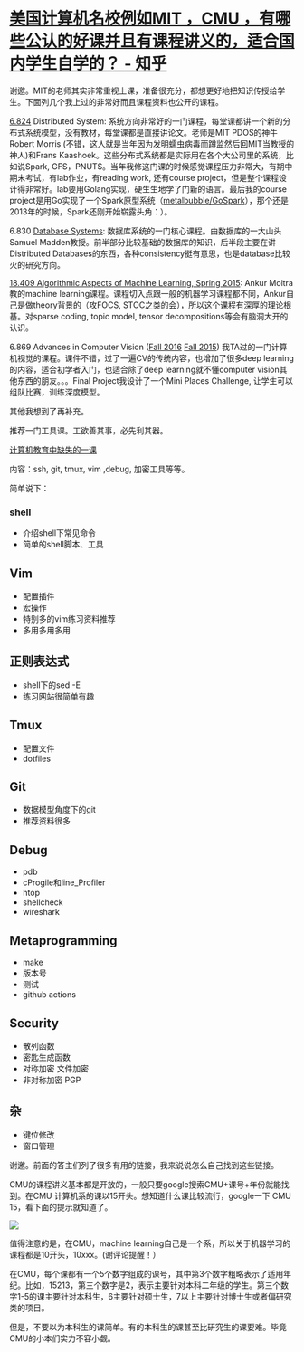 # [美国计算机名校例如MIT ，CMU ，有哪些公认的好课并且有课程讲义的，适合国内学生自学的？ - 知乎](https://www.zhihu.com/question/57532048/answer/153255177)

谢邀。MIT的老师其实非常重视上课，准备很充分，都想更好地把知识传授给学生。下面列几个我上过的非常好而且课程资料也公开的课程。

[6.824](https://pdos.csail.mit.edu/6.824/) Distributed System: 系统方向非常好的一门课程，每堂课都讲一个新的分布式系统模型，没有教材，每堂课都是直接讲论文。老师是MIT PDOS的神牛Robert Morris (不错，这人就是当年因为发明蠕虫病毒而蹲监然后回MIT当教授的神人)和Frans Kaashoek。这些分布式系统都是实际用在各个大公司里的系统，比如说Spark, GFS，PNUTS。当年我修这门课的时候感觉课程压力非常大，有期中期末考试，有lab作业，有reading work, 还有course project，但是整个课程设计得非常好。lab要用Golang实现，硬生生地学了门新的语言。最后我的course project是用Go实现了一个Spark原型系统（[metalbubble/GoSpark](https://github.com/metalbubble/GoSpark)），那个还是2013年的时候，Spark还刚开始崭露头角：）。

6.830 [Database Systems](http://db.csail.mit.edu/6.830/): 数据库系统的一门核心课程。由数据库的一大山头Samuel Madden教授。前半部分比较基础的数据库的知识，后半段主要在讲Distributed Databases的东西，各种consistency挺有意思，也是database比较火的研究方向。

[18.409 Algorithmic Aspects of Machine Learning, Spring 2015](http://people.csail.mit.edu/moitra/409.html): Ankur Moitra教的machine learning课程。课程切入点跟一般的机器学习课程都不同，Ankur自己是做theory背景的（攻FOCS, STOC之类的会），所以这个课程有深厚的理论根基。对sparse coding, topic model, tensor decompositions等会有脑洞大开的认识。

6.869 Advances in Computer Vision ([Fall 2016](http://6.869.csail.mit.edu/fa16/) [Fall 2015](http://6.869.csail.mit.edu/fa15/)) 我TA过的一门计算机视觉的课程。课件不错，过了一遍CV的传统内容，也增加了很多deep learning的内容，适合初学者入门，也适合除了deep learning就不懂computer vision其他东西的朋友。。。Final Project我设计了一个Mini Places Challenge, 让学生可以组队比赛，训练深度模型。

其他我想到了再补充。

推荐一门工具课。工欲善其事，必先利其器。

[计算机教育中缺失的一课](https://missing-semester-cn.github.io/)

内容：ssh, git, tmux, vim ,debug, 加密工具等等。

简单说下：

### shell

-   介绍shell下常见命令
-   简单的shell脚本、工具

## Vim

-   配置插件
-   宏操作
-   特别多的vim练习资料推荐
-   多用多用多用

## 正则表达式

-   shell下的sed -E
-   练习网站很简单有趣

## Tmux

-   配置文件
-   dotfiles

## Git

-   数据模型角度下的git
-   推荐资料很多

## Debug

-   pdb
-   cProgile和line\_Profiler
-   htop
-   shellcheck
-   wireshark

## Metaprogramming

-   make
-   版本号
-   测试
-   github actions

## Security

-   散列函数
-   密匙生成函数
-   对称加密 文件加密
-   非对称加密 PGP

## 杂

-   键位修改
-   窗口管理

谢邀。前面的答主们列了很多有用的链接，我来说说怎么自己找到这些链接。

CMU的课程讲义基本都是开放的，一般只要google搜索CMU+课号+年份就能找到。在CMU 计算机系的课以15开头。想知道什么课比较流行，google一下 CMU 15，看下面的提示就知道了。

![](https://pic2.zhimg.com/50/v2-255dbaf0558a99da2c3e22510f337459_720w.jpg?source=1940ef5c)

值得注意的是，在CMU，machine learning自己是一个系，所以关于机器学习的课程都是10开头，10xxx。(谢评论提醒！）

在CMU，每个课都有一个5个数字组成的课号，其中第3个数字粗略表示了适用年纪。比如，15213，第三个数字是2，表示主要针对本科二年级的学生。第三个数字1-5的课主要针对本科生，6主要针对硕士生，7以上主要针对博士生或者偏研究类的项目。

但是，不要以为本科生的课简单。有的本科生的课甚至比研究生的课要难。毕竟CMU的小本们实力不容小觑。
